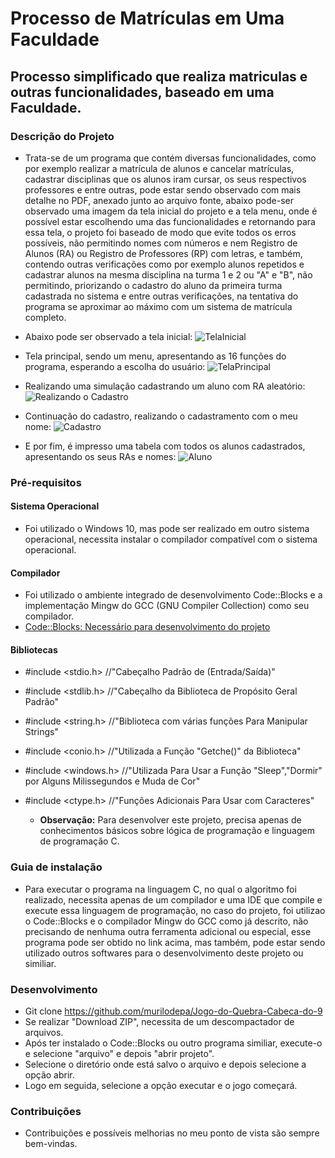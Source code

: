# Processo de Matrículas em Uma Faculdade

## Processo simplificado que realiza matriculas e outras funcionalidades, baseado em uma Faculdade.

### Descrição do Projeto
   * Trata-se de um programa que contém diversas funcionalidades, como por exemplo realizar a matrícula de alunos e cancelar matrículas, cadastrar disciplinas que os alunos iram cursar, os seus respectivos professores e entre outras, pode estar sendo observado com mais detalhe no PDF, anexado junto ao arquivo fonte, abaixo pode-ser observado uma imagem da tela inicial do projeto e a tela menu, onde é possível estar escolhendo uma das funcionalidades e retornando para essa tela, o projeto foi baseado de modo que evite todos os erros possíveis, não permitindo nomes com números e nem Registro de Alunos (RA) ou Registro de Professores (RP) com letras, e também, contendo outras verificações como por exemplo alunos repetidos e cadastrar alunos na mesma disciplina na turma 1 e 2 ou "A" e "B", não permitindo, priorizando o cadastro do aluno da primeira turma cadastrada no sistema e entre outras verificações, na tentativa do programa se aproximar ao máximo com um sistema de matrícula completo.

* Abaixo pode ser observado a tela inicial:
![TelaInicial](https://user-images.githubusercontent.com/56207941/66441007-77629500-ea0b-11e9-93cf-112fa247f236.PNG)

* Tela principal, sendo um menu, apresentando as 16 funções do programa, esperando a escolha do usuário:
![TelaPrincipal](https://user-images.githubusercontent.com/56207941/66441014-7b8eb280-ea0b-11e9-922d-6fd89aacbc1d.PNG)

* Realizando uma simulação cadastrando um aluno com RA aleatório:
![Realizando o Cadastro](https://user-images.githubusercontent.com/56207941/66441026-821d2a00-ea0b-11e9-8c80-ccfcc446cf13.PNG)

* Continuação do cadastro, realizando o cadastramento com o meu nome:
![Cadastro](https://user-images.githubusercontent.com/56207941/66441034-89443800-ea0b-11e9-8563-4cf1b91bef9b.PNG)

* E por fim, é impresso uma tabela com todos os alunos cadastrados, apresentando os seus RAs e nomes:
![Aluno](https://user-images.githubusercontent.com/56207941/66441040-8fd2af80-ea0b-11e9-9583-6779c5a66e43.PNG)

 ### Pré-requisitos

#### Sistema Operacional
* Foi utilizado o Windows 10, mas pode ser realizado em outro sistema operacional, necessita instalar o compilador compatível com o sistema operacional.

 #### Compilador
* Foi utilizado o ambiente integrado de desenvolvimento Code::Blocks e a implementação Mingw do GCC (GNU Compiler Collection) como seu compilador.
* <a> [Code::Blocks: Necessário para desenvolvimento do projeto](http://www.codeblocks.org/downloads/26)
  
 #### Bibliotecas
* #include <stdio.h>    //"Cabeçalho Padrão de (Entrada/Saída)"
* #include <stdlib.h>   //"Cabeçalho da Biblioteca de Propósito Geral Padrão"
* #include <string.h>   //"Biblioteca com várias funções Para Manipular Strings"
* #include <conio.h>    //"Utilizada a Função "Getche()" da Biblioteca"
* #include <windows.h>  //"Utilizada Para Usar a Função "Sleep","Dormir" por Alguns Milissegundos e Muda de Cor"
* #include <ctype.h>     //"Funções Adicionais Para Usar com Caracteres"

   * **Observação:** Para desenvolver este projeto, precisa apenas de conhecimentos básicos sobre lógica de programação e linguagem de programação C.

### Guia de instalação
* Para executar o programa na linguagem C, no qual o algoritmo foi realizado, necessita apenas de um compilador e uma IDE que compile e execute essa linguagem de programação, no caso do projeto, foi utilizao o Code::Blocks e o compilador Mingw do GCC como já descrito, não precisando de nenhuma outra ferramenta adicional ou especial, esse programa pode ser obtido no link acima, mas também, pode estar sendo utilizado outros softwares para o desenvolvimento deste projeto ou similiar.

### Desenvolvimento
* Git clone https://github.com/murilodepa/Jogo-do-Quebra-Cabeca-do-9
* Se realizar "Download ZIP", necessita de um descompactador de arquivos.
* Após ter instalado o Code::Blocks ou outro programa similiar, execute-o e selecione "arquivo" e depois "abrir projeto".
* Selecione o diretório onde está salvo o arquivo e depois selecione a opção abrir.
* Logo em seguida, selecione a opção executar e o jogo começará.

### Contribuições
- Contribuições e possíveis melhorias no meu ponto de vista são sempre bem-vindas.
